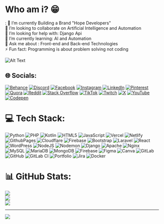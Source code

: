 # Who am i? 😁
:
🔭 I’m currently Building a Brand "Hope Developers"<br>👯 I’m looking to collaborate on Artificial Intelligence and Automation<br>🤝 I’m looking for help with: Django Api<br>🌱 I’m currently learning: AI and Automation<br>💬 Ask me about : Front-end and Back-end Technologies<br>⚡ Fun fact:  Programming is about problem solving not coding




![Alt Text](https://i.giphy.com/media/v1.Y2lkPTc5MGI3NjExcnB4aDBjeHRiZmh5c2dtZDg4YmQ4cmgwMWd2eDVzMmJvNjIxcDNoaiZlcD12MV9pbnRlcm5hbF9naWZfYnlfaWQmY3Q9Zw/Ah3zHH7hvsSB2/giphy.gif)

## 🌐 Socials:
[![Behance](https://img.shields.io/badge/Behance-1769ff?logo=behance&logoColor=white)](https://behance.net/https://www.behance.net/hopedevelopers1) [![Discord](https://img.shields.io/badge/Discord-%237289DA.svg?logo=discord&logoColor=white)](https://discord.gg/mrhope254) [![Facebook](https://img.shields.io/badge/Facebook-%231877F2.svg?logo=Facebook&logoColor=white)](https://facebook.com/ishmakipz.bettish) [![Instagram](https://img.shields.io/badge/Instagram-%23E4405F.svg?logo=Instagram&logoColor=white)](https://instagram.com/https://www.instagram.com/hope_developers/) [![LinkedIn](https://img.shields.io/badge/LinkedIn-%230077B5.svg?logo=linkedin&logoColor=white)](https://linkedin.com/in/https://www.linkedin.com/in/hope-developers-47717b240) [![Pinterest](https://img.shields.io/badge/Pinterest-%23E60023.svg?logo=Pinterest&logoColor=white)](https://pinterest.com/https://www.pinterest.com/designhopedevelopers/) [![Quora](https://img.shields.io/badge/Quora-%23B92B27.svg?logo=Quora&logoColor=white)](https://quora.com/profile/https://www.quora.com/profile/Hope-Developers-1?ch=2&oid=2795818358&srid=3eH56H&target_type=user ) [![Reddit](https://img.shields.io/badge/Reddit-%23FF4500.svg?logo=Reddit&logoColor=white)](https://reddit.com/user/https://www.reddit.com/user/Lazy-Step3537/) [![Stack Overflow](https://img.shields.io/badge/-Stackoverflow-FE7A16?logo=stack-overflow&logoColor=white)](https://stackoverflow.com/users/https://stackoverflow.com/users/26506703/hope-developers) [![TikTok](https://img.shields.io/badge/TikTok-%23000000.svg?logo=TikTok&logoColor=white)](https://tiktok.com/@https://www.tiktok.com/@hopedevelopers?is_from_webapp=1&sender_device=pc) [![Twitch](https://img.shields.io/badge/Twitch-%239146FF.svg?logo=Twitch&logoColor=white)](https://twitch.tv/https://www.twitch.tv/hope_254) [![X](https://img.shields.io/badge/X-black.svg?logo=X&logoColor=white)](https://x.com/https://x.com/hope_mr80616) [![YouTube](https://img.shields.io/badge/YouTube-%23FF0000.svg?logo=YouTube&logoColor=white)](https://youtube.com/@UCYLY6_KoyT67HIehJQjPQpg) [![Codepen](https://img.shields.io/badge/Codepen-000000?style=for-the-badge&logo=codepen&logoColor=white)](https://codepen.io/https://codepen.io/Hope-Developers) 

# 💻 Tech Stack:
![Python](https://img.shields.io/badge/python-3670A0?style=for-the-badge&logo=python&logoColor=ffdd54) ![PHP](https://img.shields.io/badge/php-%23777BB4.svg?style=for-the-badge&logo=php&logoColor=white) ![Kotlin](https://img.shields.io/badge/kotlin-%237F52FF.svg?style=for-the-badge&logo=kotlin&logoColor=white) ![HTML5](https://img.shields.io/badge/html5-%23E34F26.svg?style=for-the-badge&logo=html5&logoColor=white) ![JavaScript](https://img.shields.io/badge/javascript-%23323330.svg?style=for-the-badge&logo=javascript&logoColor=%23F7DF1E) ![Vercel](https://img.shields.io/badge/vercel-%23000000.svg?style=for-the-badge&logo=vercel&logoColor=white) ![Netlify](https://img.shields.io/badge/netlify-%23000000.svg?style=for-the-badge&logo=netlify&logoColor=#00C7B7) ![GithubPages](https://img.shields.io/badge/github%20pages-121013?style=for-the-badge&logo=github&logoColor=white) ![Cloudflare](https://img.shields.io/badge/Cloudflare-F38020?style=for-the-badge&logo=Cloudflare&logoColor=white) ![Firebase](https://img.shields.io/badge/firebase-%23039BE5.svg?style=for-the-badge&logo=firebase) ![Bootstrap](https://img.shields.io/badge/bootstrap-%238511FA.svg?style=for-the-badge&logo=bootstrap&logoColor=white) ![Laravel](https://img.shields.io/badge/laravel-%23FF2D20.svg?style=for-the-badge&logo=laravel&logoColor=white) ![React](https://img.shields.io/badge/react-%2320232a.svg?style=for-the-badge&logo=react&logoColor=%2361DAFB) ![WordPress](https://img.shields.io/badge/WordPress-%23117AC9.svg?style=for-the-badge&logo=WordPress&logoColor=white) ![NodeJS](https://img.shields.io/badge/node.js-6DA55F?style=for-the-badge&logo=node.js&logoColor=white) ![Nodemon](https://img.shields.io/badge/NODEMON-%23323330.svg?style=for-the-badge&logo=nodemon&logoColor=%BBDEAD) ![Django](https://img.shields.io/badge/django-%23092E20.svg?style=for-the-badge&logo=django&logoColor=white) ![Apache](https://img.shields.io/badge/apache-%23D42029.svg?style=for-the-badge&logo=apache&logoColor=white) ![Nginx](https://img.shields.io/badge/nginx-%23009639.svg?style=for-the-badge&logo=nginx&logoColor=white) ![MySQL](https://img.shields.io/badge/mysql-4479A1.svg?style=for-the-badge&logo=mysql&logoColor=white) ![MariaDB](https://img.shields.io/badge/MariaDB-003545?style=for-the-badge&logo=mariadb&logoColor=white) ![MongoDB](https://img.shields.io/badge/MongoDB-%234ea94b.svg?style=for-the-badge&logo=mongodb&logoColor=white) ![Firebase](https://img.shields.io/badge/firebase-a08021?style=for-the-badge&logo=firebase&logoColor=ffcd34) ![Figma](https://img.shields.io/badge/figma-%23F24E1E.svg?style=for-the-badge&logo=figma&logoColor=white) ![Canva](https://img.shields.io/badge/Canva-%2300C4CC.svg?style=for-the-badge&logo=Canva&logoColor=white) ![GitLab](https://img.shields.io/badge/gitlab-%23181717.svg?style=for-the-badge&logo=gitlab&logoColor=white) ![GitHub](https://img.shields.io/badge/github-%23121011.svg?style=for-the-badge&logo=github&logoColor=white) ![GitLab CI](https://img.shields.io/badge/gitlab%20CI-%23181717.svg?style=for-the-badge&logo=gitlab&logoColor=white) ![Portfolio](https://img.shields.io/badge/Portfolio-%23000000.svg?style=for-the-badge&logo=firefox&logoColor=#FF7139) ![Jira](https://img.shields.io/badge/jira-%230A0FFF.svg?style=for-the-badge&logo=jira&logoColor=white) ![Docker](https://img.shields.io/badge/docker-%230db7ed.svg?style=for-the-badge&logo=docker&logoColor=white)
# 📊 GitHub Stats:
![](https://github-readme-stats.vercel.app/api?username=hopedevelopers254&theme=dark&hide_border=false&include_all_commits=false&count_private=true)<br/>
![](https://github-readme-streak-stats.herokuapp.com/?user=hopedevelopers254&theme=dark&hide_border=false)<br/>
![](https://github-readme-stats.vercel.app/api/top-langs/?username=hopedevelopers254&theme=dark&hide_border=false&include_all_commits=false&count_private=true&layout=compact)

---
[![](https://visitcount.itsvg.in/api?id=hopedevelopers254&icon=0&color=0)](https://visitcount.itsvg.in)

<!-- Proudly created with GPRM ( https://gprm.itsvg.in ) -->
